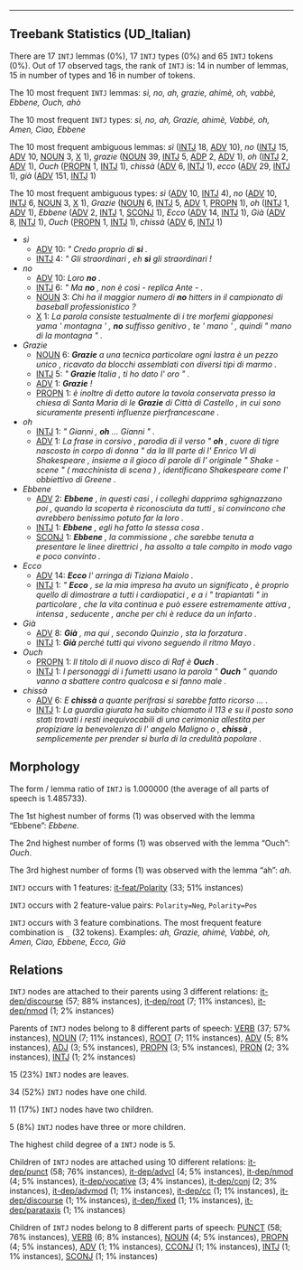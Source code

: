 

--------------------------------------------------------------------------------

## Treebank Statistics (UD_Italian)

There are 17 `INTJ` lemmas (0%), 17 `INTJ` types (0%) and 65 `INTJ` tokens (0%).
Out of 17 observed tags, the rank of `INTJ` is: 14 in number of lemmas, 15 in number of types and 16 in number of tokens.

The 10 most frequent `INTJ` lemmas: <em>sì, no, ah, grazie, ahimè, oh, vabbè, Ebbene, Ouch, ahò</em>

The 10 most frequent `INTJ` types:  <em>sì, no, ah, Grazie, ahimè, Vabbè, oh, Amen, Ciao, Ebbene</em>

The 10 most frequent ambiguous lemmas: <em>sì</em> ([INTJ]() 18, [ADV]() 10), <em>no</em> ([INTJ]() 15, [ADV]() 10, [NOUN]() 3, [X]() 1), <em>grazie</em> ([NOUN]() 39, [INTJ]() 5, [ADP]() 2, [ADV]() 1), <em>oh</em> ([INTJ]() 2, [ADV]() 1), <em>Ouch</em> ([PROPN]() 1, [INTJ]() 1), <em>chissà</em> ([ADV]() 6, [INTJ]() 1), <em>ecco</em> ([ADV]() 29, [INTJ]() 1), <em>già</em> ([ADV]() 151, [INTJ]() 1)

The 10 most frequent ambiguous types:  <em>sì</em> ([ADV]() 10, [INTJ]() 4), <em>no</em> ([ADV]() 10, [INTJ]() 6, [NOUN]() 3, [X]() 1), <em>Grazie</em> ([NOUN]() 6, [INTJ]() 5, [ADV]() 1, [PROPN]() 1), <em>oh</em> ([INTJ]() 1, [ADV]() 1), <em>Ebbene</em> ([ADV]() 2, [INTJ]() 1, [SCONJ]() 1), <em>Ecco</em> ([ADV]() 14, [INTJ]() 1), <em>Già</em> ([ADV]() 8, [INTJ]() 1), <em>Ouch</em> ([PROPN]() 1, [INTJ]() 1), <em>chissà</em> ([ADV]() 6, [INTJ]() 1)


* <em>sì</em>
  * [ADV]() 10: <em>" Credo proprio di <b>sì</b> .</em>
  * [INTJ]() 4: <em>" Gli straordinari , eh <b>sì</b> gli straordinari !</em>
* <em>no</em>
  * [ADV]() 10: <em>Loro <b>no</b> .</em>
  * [INTJ]() 6: <em>" Ma <b>no</b> , non è così - replica Ante - .</em>
  * [NOUN]() 3: <em>Chi ha il maggior numero di <b>no</b> hitters in il campionato di baseball professionistico ?</em>
  * [X]() 1: <em>La parola consiste testualmente di i tre morfemi giapponesi yama ' montagna ' , <b>no</b> suffisso genitivo , te ' mano ' , quindi " mano di la montagna " .</em>
* <em>Grazie</em>
  * [NOUN]() 6: <em><b>Grazie</b> a una tecnica particolare ogni lastra è un pezzo unico , ricavato da blocchi assemblati con diversi tipi di marmo .</em>
  * [INTJ]() 5: <em>" <b>Grazie</b> Italia , ti ho dato l' oro " .</em>
  * [ADV]() 1: <em><b>Grazie</b> !</em>
  * [PROPN]() 1: <em>è inoltre di detto autore la tavola conservata presso la chiesa di Santa Maria di le <b>Grazie</b> di Città di Castello , in cui sono sicuramente presenti influenze pierfrancescane .</em>
* <em>oh</em>
  * [INTJ]() 1: <em>" Gianni , <b>oh</b> ... Gianni " .</em>
  * [ADV]() 1: <em>La frase in corsivo , parodia di il verso " <b>oh</b> , cuore di tigre nascosto in corpo di donna " da la III parte di l' Enrico VI di Shakespeare , insieme a il gioco di parole di l' originale " Shake - scene " ( macchinista di scena ) , identificano Shakespeare come l' obbiettivo di Greene .</em>
* <em>Ebbene</em>
  * [ADV]() 2: <em><b>Ebbene</b> , in questi casi , i colleghi dapprima sghignazzano poi , quando la scoperta è riconosciuta da tutti , si convincono che avrebbero benissimo potuto far la loro .</em>
  * [INTJ]() 1: <em><b>Ebbene</b> , egli ha fatto la stessa cosa .</em>
  * [SCONJ]() 1: <em><b>Ebbene</b> , la commissione , che sarebbe tenuta a presentare le linee direttrici , ha assolto a tale compito in modo vago e poco convinto .</em>
* <em>Ecco</em>
  * [ADV]() 14: <em><b>Ecco</b> l' arringa di Tiziana Maiolo .</em>
  * [INTJ]() 1: <em>" <b>Ecco</b> , se la mia impresa ha avuto un significato , è proprio quello di dimostrare a tutti i cardiopatici , e a i " trapiantati " in particolare , che la vita continua e può essere estremamente attiva , intensa , seducente , anche per chi è reduce da un infarto .</em>
* <em>Già</em>
  * [ADV]() 8: <em><b>Già</b> , ma qui , secondo Quinzio , sta la forzatura .</em>
  * [INTJ]() 1: <em><b>Già</b> perché tutti qui vivono seguendo il ritmo Mayo .</em>
* <em>Ouch</em>
  * [PROPN]() 1: <em>Il titolo di il nuovo disco di Raf è <b>Ouch</b> .</em>
  * [INTJ]() 1: <em>I personaggi di i fumetti usano la parola “ <b>Ouch</b> ” quando vanno a sbattere contro qualcosa e si fanno male .</em>
* <em>chissà</em>
  * [ADV]() 6: <em>E <b>chissà</b> a quante perifrasi si sarebbe fatto ricorso ... .</em>
  * [INTJ]() 1: <em>La guardia giurata ha subito chiamato il 113 e su il posto sono stati trovati i resti inequivocabili di una cerimonia allestita per propiziare la benevolenza di l' angelo Maligno o , <b>chissà</b> , semplicemente per prender si burla di la credulità popolare .</em>

## Morphology

The form / lemma ratio of `INTJ` is 1.000000 (the average of all parts of speech is 1.485733).

The 1st highest number of forms (1) was observed with the lemma “Ebbene”: <em>Ebbene</em>.

The 2nd highest number of forms (1) was observed with the lemma “Ouch”: <em>Ouch</em>.

The 3rd highest number of forms (1) was observed with the lemma “ah”: <em>ah</em>.

`INTJ` occurs with 1 features: [it-feat/Polarity]() (33; 51% instances)

`INTJ` occurs with 2 feature-value pairs: `Polarity=Neg`, `Polarity=Pos`

`INTJ` occurs with 3 feature combinations.
The most frequent feature combination is `_` (32 tokens).
Examples: <em>ah, Grazie, ahimè, Vabbè, oh, Amen, Ciao, Ebbene, Ecco, Già</em>


## Relations

`INTJ` nodes are attached to their parents using 3 different relations: [it-dep/discourse]() (57; 88% instances), [it-dep/root]() (7; 11% instances), [it-dep/nmod]() (1; 2% instances)

Parents of `INTJ` nodes belong to 8 different parts of speech: [VERB]() (37; 57% instances), [NOUN]() (7; 11% instances), [ROOT]() (7; 11% instances), [ADV]() (5; 8% instances), [ADJ]() (3; 5% instances), [PROPN]() (3; 5% instances), [PRON]() (2; 3% instances), [INTJ]() (1; 2% instances)

15 (23%) `INTJ` nodes are leaves.

34 (52%) `INTJ` nodes have one child.

11 (17%) `INTJ` nodes have two children.

5 (8%) `INTJ` nodes have three or more children.

The highest child degree of a `INTJ` node is 5.

Children of `INTJ` nodes are attached using 10 different relations: [it-dep/punct]() (58; 76% instances), [it-dep/advcl]() (4; 5% instances), [it-dep/nmod]() (4; 5% instances), [it-dep/vocative]() (3; 4% instances), [it-dep/conj]() (2; 3% instances), [it-dep/advmod]() (1; 1% instances), [it-dep/cc]() (1; 1% instances), [it-dep/discourse]() (1; 1% instances), [it-dep/fixed]() (1; 1% instances), [it-dep/parataxis]() (1; 1% instances)

Children of `INTJ` nodes belong to 8 different parts of speech: [PUNCT]() (58; 76% instances), [VERB]() (6; 8% instances), [NOUN]() (4; 5% instances), [PROPN]() (4; 5% instances), [ADV]() (1; 1% instances), [CCONJ]() (1; 1% instances), [INTJ]() (1; 1% instances), [SCONJ]() (1; 1% instances)

